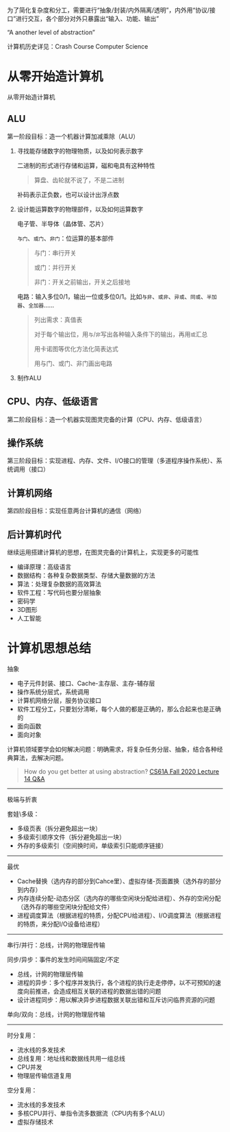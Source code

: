 为了简化复杂度和分工，需要进行“抽象/封装/内外隔离/透明”，内外用“协议/接口”进行交互，各个部分对外只暴露出“输入、功能、输出”

“A another level of abstraction”

计算机历史详见：Crash Course Computer Science

# 从零开始造计算机

从零开始造计算机

## ALU

第一阶段目标：造一个机器计算加减乘除（ALU）

1. 寻找能存储数字的物理物质，以及如何表示数字

   二进制的形式进行存储和运算，磁和电具有这种特性

   > 算盘、齿轮就不说了，不是二进制

   补码表示正负数，也可以设计出浮点数

2. 设计能运算数字的物理部件，以及如何运算数字

   电子管、半导体（晶体管、芯片）

   `与门`、`或门`、`非门`：位运算的基本部件

   > 与门：串行开关
   >
   > 或门：并行开关
   >
   > 非门：开关之前输出，开关之后接地

   电路：输入多位0/1，输出一位或多位0/1。比如`与非`、`或非`、`异或`、`同或`、`半加器`、`全加器`……

   > 列出需求：真值表
   >
   > 对于每个输出位，用`与`/`非`写出各种输入条件下的输出，再用`或`汇总
   >
   > 用卡诺图等优化方法化简表达式
   >
   > 用与门、或门、非门画出电路

3. 制作ALU

## CPU、内存、低级语言

第二阶段目标：造一个机器实现图灵完备的计算（CPU、内存、低级语言）

## 操作系统

第三阶段目标：实现进程、内存、文件、I/O接口的管理（多道程序操作系统）、系统调用（接口）

## 计算机网络

第四阶段目标：实现任意两台计算机的通信（网络）

## 后计算机时代

继续运用搭建计算机的思想，在图灵完备的计算机上，实现更多的可能性

- 编译原理：高级语言
- 数据结构：各种复杂数据类型、存储大量数据的方法
- 算法：处理复杂数据的高效算法
- 软件工程：写代码也要分层抽象
- 密码学
- 3D图形
- 人工智能

# 计算机思想总结

抽象

- 电子元件封装、接口、Cache-主存层、主存-辅存层
- 操作系统分层式，系统调用
- 计算机网络分层，服务协议接口
- 软件工程分工，只要划分清晰，每个人做的都是正确的，那么合起来也是正确的
 - 面向函数
 - 面向对象

计算机领域要学会如何解决问题：明确需求，将复杂任务分层、抽象，结合各种经典算法，去解决问题。

>
> How do you get better at using abstraction?
> [CS61A Fall 2020 Lecture 14 Q&A](<https://www.youtube.com/watch?v=O9HQA0P5M30&list=PL6BsET-8jgYVYo5aO-aILl_unTQIPg0fn&index=10&t=4s>)

---

极端与折衷

套娃\多级：

- 多级页表（拆分避免超出一块）
- 多级索引顺序文件（拆分避免超出一块）
- 外存的多级索引（空间换时间，单级索引只能顺序链接）

---

最优

- Cache替换（选内存的部分到Cahce里）、虚拟存储-页面置换（选外存的部分到内存）
- 内存连续分配-动态分区（选内存的哪些空闲块分配给进程）、外存的空闲分配（选外存的哪些空闲块分配给文件）
- 进程调度算法（根据进程的特质，分配CPU给进程）、I/O调度算法（根据进程的特质，来分配I/O设备给进程）

---

串行/并行：总线，计网的物理层传输

同步/异步：事件的发生时间间隔固定/不定

- 总线，计网的物理层传输
- 进程的异步：多个程序并发执行，各个进程的执行走走停停，以不可预知的速度向前推进，会造成相互关联的进程的数据出错的问题
- 设计进程同步：用以解决异步进程数据关联出错和互斥访问临界资源的问题

单向/双向：总线，计网的物理层传输

---

时分复用：

- 流水线的多发技术
- 总线复用：地址线和数据线共用一组总线
- CPU并发
- 物理层传输信道复用

空分复用：

- 流水线的多发技术
- 多核CPU并行、单指令流多数据流（CPU内有多个ALU）
- 虚拟存储技术
